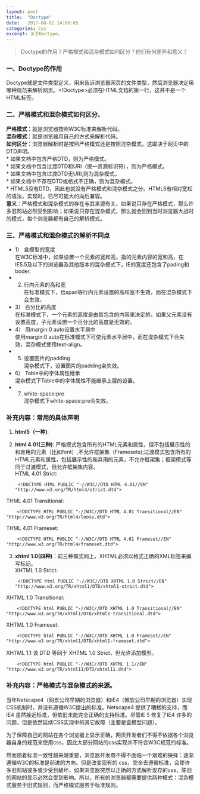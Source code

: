 ```yaml
---
layout: post
title:  "Doctype"
date:   2017-08-02 14:06:05
categories: Css
excerpt: 关于Doctype。
---
```


>Doctype的作用？严格模式和混杂模式如何区分？他们有何差异和意义？
 
### 一、Doctype的作用

 Doctype就是文件类型定义，用来告诉浏览器网页的文件类型，然后浏览器决定用哪种规范来解析网页。<!Doctype>必须在HTML文档的第一行，这并不是一个HTML标签。  

### 二、严格模式和混杂模式如何区分、
**严格模式**：就是浏览器按照W3C标准来解析代码。   
**混杂模式**：就是浏览器用自己的方式来解析代码。   
**如何区分**：浏览器解析时是按照严格模式还是按照混杂模式，这取决于网页中的DTD声明。  
    * 如果文档中包含严格DTD，则为严格模式。   
    * 如果文档中包含过渡DTD和URI（统一资源标识符），则为严格模式。  
    * 如果文档中包含过渡DTD无URI,则为混杂模式。  
    * 如果文档中不存在DTD或格式不正确，则为混杂模式。  
    * HTML5没有DTD，因此也就没有严格模式和混杂模式之分。HTML5有相对宽松的语法，实现时，已尽可能大的向后兼容。   
**意义**：严格模式和混杂模式的存在与其来源有关，如果说只存在严格模式，那么许多旧网站必然受到影响；如果说只存在混杂模式，那么就会回到当时浏览器大战时的模式，每个浏览器都有自己的解析模式。  

### 三、严格模式和混杂模式的解析不同点
* 1） 盒模型的宽度  
  在W3C标准中，如果设置一个元素的宽和高，指的元素内容的宽和高，在IE5.5及以下的浏览器及其他版本的混杂模式下，IE的宽度还包含了pading和boder.    
* 2)  行内元素的高和宽    
  在标准模式下，给span等行内元素设置的高和宽不生效，而在混杂模式下会生效。   
* 3） 百分比的高度  
  在标准模式下，一个元素的高度是由其包含的内容来决定的，如果父元素没有设置高度，子元素设置一个百分比的高度是无效的。   
* 4） 用margin:0 auto设置水平居中  
  使用margin:0 auto在标准模式下可使元素水平居中，而在混杂模式下会失效，混杂模式使用text-align。     
* 5)  设置图片的padding    
  混杂模式下，设置图片的padding会失效。    
* 6） Table中的字体属性继承   
  混杂模式下Table中的字体属性不能继承上层的设置。      
* 7)  white-space:pre   
  混杂模式下white-space:pre会失效。    

### 补充内容：常用的具体声明
 
1. **html5（一种)**: <!Doctype html>  
2. **html 4.01(三种)**: 严格模式包含所有的HTML元素和属性，但不包括展示性的和弃用的元素（比如font）,不允许框架集（Framesets);过渡模式包含所有的HTML元素和属性，包括展示性的和弃用的元素，不允许框架集；框架模式等同于过渡模式，但允许框架集内容。    
HTML 4.01 Strict:   

		<!DOCTYPE HTML PUBLIC "-//W3C//DTD HTML 4.01//EN" "http://www.w3.org/TR/html4/strict.dtd">   

THML 4.01 Transitional: 

		<!DOCTYPE HTML PUBLIC "-//W3C//DTD HTML 4.01 Transitional//EN" "http://www.w3.org/TR/html4/loose.dtd">  

THML 4.01 Frameset:  

		<!DOCTYPE HTML PUBLIC "-//W3C//DTD HTML 4.01 Frameset//EN" "http://www.w3.org/TR/html4/frameset.dtd">    

3. **xhtml 1.0(四种)**：前三种模式同上，XHTML必须以格式正确的XML标签来编写标记。  
XHTML 1.0 Strict:  

		<!DOCTYPE html PUBLIC "-//W3C//DTD XHTML 1.0 Strict//EN" "http://www.w3.org/TR/xhtml1/DTD/xhtml1-strict.dtd">   

XHTML 1.0 Transitional:   

		<!DOCTYPE html PUBLIC "-//W3C//DTD XHTML 1.0 Transitional//EN" "http://www.w3.org/TR/xhtml1/DTD/xhtml1-transitional.dtd">    

XHTML 1.0 Frameset: 

		<!DOCTYPE html PUBLIC "-//W3C//DTD XHTML 1.0 Frameset//EN" "http://www.w3.org/TR/xhtml1/DTD/xhtml1-frameset.dtd">     

XHTML 1.1 该 DTD 等同于 XHTML 1.0 Strict，但允许添加模型。

		<!DOCTYPE html PUBLIC "-//W3C//DTD XHTML 1.1//EN" "http://www.w3.org/TR/xhtml11/DTD/xhtml11.dtd">  

### 补充内容：严格模式与混杂模式的来源。
 当年Netscape4（网景公司早期的浏览器）和IE4（微软公司早期的浏览器）实现CSS机制时，并没有遵循W3C提出的标准。Netscape4 提供了糟糕的支持，而IE4 虽然接近标准，但依旧未能完全正确的支持标准。尽管IE 5 修复了IE4 许多的问题，但是依然延续CSS实现中的其它故障（主要是盒模型问题）。

 为了保障自己的网站在各个浏览器上显示正确，网页开发者们不得不依据各个浏览器自身的规范来使用css，因此大部分网站的css实现并不符合W3C规范的标准。

 然而随着标准一致性越来越重要，浏览器开发商不得不面临一个艰难的抉择：逐渐遵循W3C的标准是前进的方向。但是改变现有的 css，完全去遵循标准，会使许多旧网站或多或少受到破坏，如果浏览器突然以正确的方式解析现存的css，陈旧的网站的显示必然会受到影响。所以，所有的浏览器都需要提供两种模式：混杂模式服务于旧式规则，而严格模式服务于标准规则。




